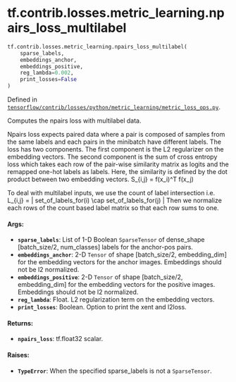 <div itemscope itemtype="http://developers.google.com/ReferenceObject">
<meta itemprop="name" content="tf.contrib.losses.metric_learning.npairs_loss_multilabel" />
<meta itemprop="path" content="Stable" />
</div>

# tf.contrib.losses.metric_learning.npairs_loss_multilabel

``` python
tf.contrib.losses.metric_learning.npairs_loss_multilabel(
    sparse_labels,
    embeddings_anchor,
    embeddings_positive,
    reg_lambda=0.002,
    print_losses=False
)
```



Defined in [`tensorflow/contrib/losses/python/metric_learning/metric_loss_ops.py`](/code/stable/tensorflow/contrib/losses/python/metric_learning/metric_loss_ops.py).

Computes the npairs loss with multilabel data.

Npairs loss expects paired data where a pair is composed of samples from the
same labels and each pairs in the minibatch have different labels. The loss
has two components. The first component is the L2 regularizer on the
embedding vectors. The second component is the sum of cross entropy loss
which takes each row of the pair-wise similarity matrix as logits and
the remapped one-hot labels as labels. Here, the similarity is defined by the
dot product between two embedding vectors. S_{i,j} = f(x_i)^T f(x_j)

To deal with multilabel inputs, we use the count of label intersection
i.e. L_{i,j} = | set_of_labels_for(i) \cap set_of_labels_for(j) |
Then we normalize each rows of the count based label matrix so that each row
sums to one.

#### Args:

* <b>`sparse_labels`</b>: List of 1-D Boolean `SparseTensor` of dense_shape
                 [batch_size/2, num_classes] labels for the anchor-pos pairs.
* <b>`embeddings_anchor`</b>: 2-D `Tensor` of shape [batch_size/2, embedding_dim] for
    the embedding vectors for the anchor images. Embeddings should not be
    l2 normalized.
* <b>`embeddings_positive`</b>: 2-D `Tensor` of shape [batch_size/2, embedding_dim] for
    the embedding vectors for the positive images. Embeddings should not be
    l2 normalized.
* <b>`reg_lambda`</b>: Float. L2 regularization term on the embedding vectors.
* <b>`print_losses`</b>: Boolean. Option to print the xent and l2loss.


#### Returns:

* <b>`npairs_loss`</b>: tf.float32 scalar.

#### Raises:

* <b>`TypeError`</b>: When the specified sparse_labels is not a `SparseTensor`.